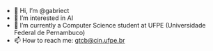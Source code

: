 - 👋 Hi, I’m @gabriect
- 👀 I’m interested in AI
- 🌱 I’m currently a Computer Science student at UFPE (Universidade Federal de Pernambuco)
- 📫 How to reach me: gtcb@cin.ufpe.br
<!---
gabriect/gabriect is a ✨ special ✨ repository because its `README.md` (this file) appears on your GitHub profile.
You can click the Preview link to take a look at your changes.
--->
